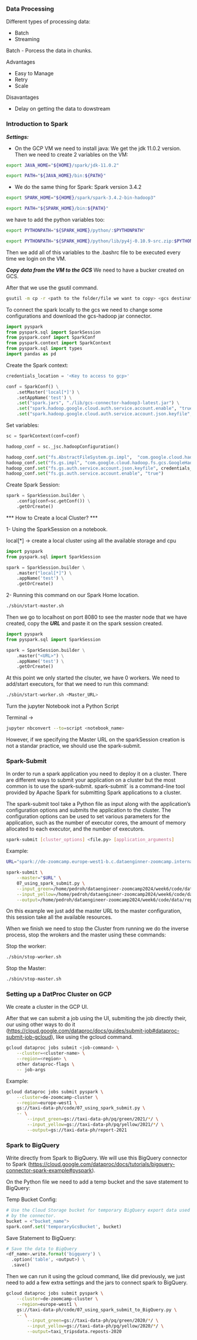 ### Data Processing

Different types of processing data:
- Batch 
- Streaming

Batch - Porcess the data in chunks. 

Advantages
- Easy to Manage
- Retry
- Scale

Disavantages
- Delay on getting the data to dowstream


### Introduction to Spark






***Settings:***

- On the GCP VM we need to install java:
We get the jdk 11.0.2 version. 
Then we need to create 2 variables on the VM:

```bash 
export JAVA_HOME="${HOME}/spark/jdk-11.0.2" 
```

```bash 
export PATH="${JAVA_HOME}/bin:${PATH}"
```

- We do the same thing for Spark:
Spark version 3.4.2

```bash 
export SPARK_HOME="${HOME}/spark/spark-3.4.2-bin-hadoop3"
```

```bash 
export PATH="${SPARK_HOME}/bin:${PATH}"
```

we have to add the python variables too:

```bash 
export PYTHONPATH="${SPARK_HOME}/python/:$PYTHONPATH"
```

```bash 
export PYTHONPATH="${SPARK_HOME}/python/lib/py4j-0.10.9-src.zip:$PYTHONPATH"
```


Then we add all of this variables to the .bashrc file to be executed every time we login on the VM.



***Copy data from the VM to the GCS***
We need to have a bucker created on GCS.

After that we use the gsutil command.

```bash
gsutil -m cp -r <path to the folder/file we want to copy> <gcs destination path (exp.gs://<bucket_name>)>
```

To connect the spark locally to the gcs we need to change some configurations and download the gcs-hadoop jar connector.


```py
import pyspark
from pyspark.sql import SparkSession
from pyspark.conf import SparkConf
from pyspark.context import SparkContext
from pyspark.sql import types
import pandas as pd
```

Create the Spark context:

```py
credentials_location = '<Key to access to gcp>'

conf = SparkConf() \
    .setMaster('local[*]') \
    .setAppName('test') \
    .set("spark.jars", "./lib/gcs-connector-hadoop3-latest.jar") \
    .set("spark.hadoop.google.cloud.auth.service.account.enable", "true") \
    .set("spark.hadoop.google.cloud.auth.service.account.json.keyfile", credentials_location)
```

Set variables:
```py
sc = SparkContext(conf=conf)

hadoop_conf = sc._jsc.hadoopConfiguration()

hadoop_conf.set("fs.AbstractFileSystem.gs.impl",  "com.google.cloud.hadoop.fs.gcs.GoogleHadoopFS")
hadoop_conf.set("fs.gs.impl", "com.google.cloud.hadoop.fs.gcs.GoogleHadoopFileSystem")
hadoop_conf.set("fs.gs.auth.service.account.json.keyfile", credentials_location)
hadoop_conf.set("fs.gs.auth.service.account.enable", "true")
```

Create Spark Session:

```py
spark = SparkSession.builder \
    .config(conf=sc.getConf()) \
    .getOrCreate()
```

*** How to Create a local Cluster? ***

1- Using the SparkSession on a notebook.

local[*] -> create a local cluster using all the available storage and cpu

```py
import pyspark
from pyspark.sql import SparkSession

spark = SparkSession.builder \
    .master("local[*]") \
    .appName('test') \
    .getOrCreate()
```

2- Running this command on our Spark Home location.

```bash
./sbin/start-master.sh
```

Then we go to localhost on port 8080 to see the master node that we have created, copy the ***URL*** and paste it on the spark session created.

```py
import pyspark
from pyspark.sql import SparkSession

spark = SparkSession.builder \
    .master("<URL>") \
    .appName('test') \
    .getOrCreate()
```

At this point we only started the clsuter, we have 0 workers.
We need to add/start executors, for that we need to run this command:

```bash
./sbin/start-worker.sh <Master_URL>
```


Turn the jupyter Notebook inot a Python Script

Terminal -> 

```bash 
jupyter nbconvert --to=script <notebook_name>
```

However, if we specifying the Master URL on the sparkSession creation is not a standar practice, we should use the spark-submit.

### Spark-Submit

In order to run a spark application you need to deploy it on a cluster. There are different ways to submit your application on a cluster but the most common is to use the spark-submit.
spark-submit` is a command-line tool provided by Apache Spark for submitting Spark applications to a cluster.

The spark-submit tool take a Python file as input along with the application’s configuration options and submits the application to the cluster. The configuration options can be used to set various parameters for the application, such as the number of executor cores, the amount of memory allocated to each executor, and the number of executors.

```bash
spark-submit [cluster_options] <file.py> [application_arguments]
```

Example:
```bash
URL="spark://de-zoomcamp.europe-west1-b.c.dataenginner-zoomcamp.internal:7077"

spark-submit \
    --master="$URL" \
    07_using_spark_submit.py \
    --input_green=/home/pedroh/dataengineer-zoomcamp2024/week6/code/data/pq/green/2021/*/ \
    --input_yellow=/home/pedroh/dataengineer-zoomcamp2024/week6/code/data/pq/yellow/2021/*/ \
    --output=/home/pedroh/dataengineer-zoomcamp2024/week6/code/data/report-2021
```

On this example we just add the master URL to the master configuration, this session take all the available resources.


When we finish we need to stop the Cluster from running we do the inverse process, stop the wrokers and the master using these commands:

Stop the worker:
```bash
./sbin/stop-worker.sh
```

Stop the Master:
```bash
./sbin/stop-master.sh
```


### Setting up a DatProc Cluster on GCP

We create a cluster in the GCP UI. 

After that we can submit a job using the UI, submiting the job directly their, our using other ways to do it (https://cloud.google.com/dataproc/docs/guides/submit-job#dataproc-submit-job-gcloud), like using the gcloud command.

```bash
gcloud dataproc jobs submit <job-command> \
    --cluster=<cluster-name> \
    --region=<region> \
    other dataproc-flags \
    -- job-args
```


Example:
```bash
gcloud dataproc jobs submit pyspark \
    --cluster=de-zoomcamp-cluster \
    --region=europe-west1 \
    gs://taxi-data-ph/code/07_using_spark_submit.py \
    -- \
        --input_green=gs://taxi-data-ph/pq/green/2021/*/ \
        --input_yellow=gs://taxi-data-ph/pq/yellow/2021/*/ \
        --output=gs://taxi-data-ph/report-2021
```


### Spark to BigQuery

Write directly from Spark to BigQuery. We will use this BigQuery connector to Spark (https://cloud.google.com/dataproc/docs/tutorials/bigquery-connector-spark-example#pyspark).

On the Python file we need to add a temp bucket and the save statement to BigQuery:

Temp Bucket Config:
```py
# Use the Cloud Storage bucket for temporary BigQuery export data used
# by the connector.
bucket = <"bucket_name">
spark.conf.set('temporaryGcsBucket', bucket)
```


Save Statement to BigQuery:
```py
# Save the data to BigQuery
<df_name>.write.format('bigquery') \
  .option('table', <output>) \
  .save()
```

Then we can run it using the gcloud command, like did previously, we just need to add a few extra settings and the jars to connect spark to BigQuery.

```bash
gcloud dataproc jobs submit pyspark \
    --cluster=de-zoomcamp-cluster \
    --region=europe-west1 \
    gs://taxi-data-ph/code/07_using_spark_submit_to_BigQuery.py \
    -- \
        --input_green=gs://taxi-data-ph/pq/green/2020/*/ \
        --input_yellow=gs://taxi-data-ph/pq/yellow/2020/*/ \
        --output=taxi_tripsdata.reposts-2020
```
